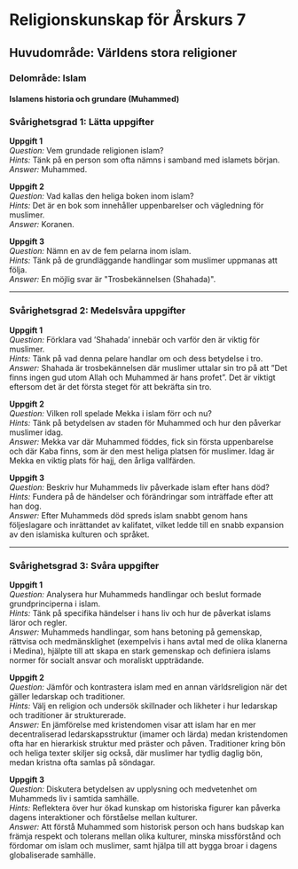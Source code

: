 # Religionskunskap för Årskurs 7
## Huvudområde: Världens stora religioner
### Delområde: Islam
#### Islamens historia och grundare (Muhammed)

### Svårighetsgrad 1: Lätta uppgifter

**Uppgift 1**  
*Question:* Vem grundade religionen islam?  
*Hints:* Tänk på en person som ofta nämns i samband med islamets början.  
*Answer:* Muhammed.

**Uppgift 2**  
*Question:* Vad kallas den heliga boken inom islam?  
*Hints:* Det är en bok som innehåller uppenbarelser och vägledning för muslimer.  
*Answer:* Koranen.

**Uppgift 3**  
*Question:* Nämn en av de fem pelarna inom islam.  
*Hints:* Tänk på de grundläggande handlingar som muslimer uppmanas att följa.  
*Answer:* En möjlig svar är "Trosbekännelsen (Shahada)". 

---

### Svårighetsgrad 2: Medelsvåra uppgifter

**Uppgift 1**  
*Question:* Förklara vad ’Shahada’ innebär och varför den är viktig för muslimer.  
*Hints:* Tänk på vad denna pelare handlar om och dess betydelse i tro.  
*Answer:* Shahada är trosbekännelsen där muslimer uttalar sin tro på att ”Det finns ingen gud utom Allah och Muhammed är hans profet”. Det är viktigt eftersom det är det första steget för att bekräfta sin tro.

**Uppgift 2**  
*Question:* Vilken roll spelade Mekka i islam förr och nu?  
*Hints:* Tänk på betydelsen av staden för Muhammed och hur den påverkar muslimer idag.  
*Answer:* Mekka var där Muhammed föddes, fick sin första uppenbarelse och där Kaba finns, som är den mest heliga platsen för muslimer. Idag är Mekka en viktig plats för hajj, den årliga vallfärden.

**Uppgift 3**  
*Question:* Beskriv hur Muhammeds liv påverkade islam efter hans död?  
*Hints:* Fundera på de händelser och förändringar som inträffade efter att han dog.  
*Answer:* Efter Muhammeds död spreds islam snabbt genom hans följeslagare och inrättandet av kalifatet, vilket ledde till en snabb expansion av den islamiska kulturen och språket.

---

### Svårighetsgrad 3: Svåra uppgifter

**Uppgift 1**  
*Question:* Analysera hur Muhammeds handlingar och beslut formade grundprinciperna i islam.  
*Hints:* Tänk på specifika händelser i hans liv och hur de påverkat islams läror och regler.  
*Answer:* Muhammeds handlingar, som hans betoning på gemenskap, rättvisa och medmänsklighet (exempelvis i hans avtal med de olika klanerna i Medina), hjälpte till att skapa en stark gemenskap och definiera islams normer för socialt ansvar och moraliskt uppträdande.

**Uppgift 2**  
*Question:* Jämför och kontrastera islam med en annan världsreligion när det gäller ledarskap och traditioner.  
*Hints:* Välj en religion och undersök skillnader och likheter i hur ledarskap och traditioner är strukturerade.  
*Answer:* En jämförelse med kristendomen visar att islam har en mer decentraliserad ledarskapsstruktur (imamer och lärda) medan kristendomen ofta har en hierarkisk struktur med präster och påven. Traditioner kring bön och heliga texter skiljer sig också, där muslimer har tydlig daglig bön, medan kristna ofta samlas på söndagar.

**Uppgift 3**  
*Question:* Diskutera betydelsen av upplysning och medvetenhet om Muhammeds liv i samtida samhälle.  
*Hints:* Reflektera över hur ökad kunskap om historiska figurer kan påverka dagens interaktioner och förståelse mellan kulturer.  
*Answer:* Att förstå Muhammed som historisk person och hans budskap kan främja respekt och tolerans mellan olika kulturer, minska missförstånd och fördomar om islam och muslimer, samt hjälpa till att bygga broar i dagens globaliserade samhälle.